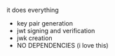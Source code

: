 it does everything
- key pair generation
- jwt signing and verification
- jwk creation
- NO DEPENDENCIES (i love this)